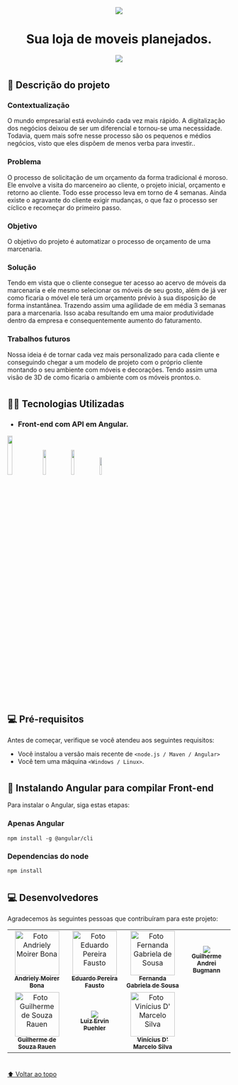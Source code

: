<p align = "center">
 <img src="https://avatars.githubusercontent.com/u/116196932?v=4"></img> 
</p>

<h1 align = "center">Sua loja de moveis planejados.</h1>

<p align="center">
<img src="http://img.shields.io/static/v1?label=STATUS&message=EM%20DESENVOLVIMENTO&color=GREEN&style=for-the-badge"/>
</p>

#

## 📃 Descrição do projeto
### Contextualização
  O mundo empresarial está evoluindo cada vez mais rápido. A digitalização dos negócios deixou de ser um diferencial e tornou-se uma necessidade. Todavia, quem mais sofre nesse processo são os pequenos e médios negócios, visto que eles dispõem de menos verba para investir..
  
### Problema
O processo de solicitação de um orçamento da forma tradicional é moroso. Ele envolve a visita do marceneiro ao cliente, o projeto inicial, orçamento e retorno ao cliente. Todo esse processo leva em torno de 4 semanas. Ainda existe o agravante do cliente exigir mudanças, o que faz o processo ser cíclico e recomeçar do primeiro passo.
  
### Objetivo
 O objetivo do projeto é automatizar o processo de orçamento de uma marcenaria.
 
### Solução
  Tendo em vista que o cliente consegue ter acesso ao acervo de móveis da marcenaria e ele mesmo selecionar os móveis de seu gosto, além de já ver como ficaria o móvel ele terá um orçamento prévio à sua disposição de forma instantânea. Trazendo assim uma agilidade de em média 3 semanas para a marcenaria. Isso acaba resultando em uma maior produtividade dentro da empresa e consequentemente aumento do faturamento.
  
### 	Trabalhos futuros 
Nossa ideia é de tornar cada vez mais personalizado para cada cliente e conseguindo chegar a um modelo de projeto com o próprio cliente montando o seu ambiente com móveis e decorações. Tendo assim uma visão de 3D de como ficaria o ambiente com os móveis prontos.o.

#

## 👨‍💻 Tecnologias Utilizadas 
* ### Front-end com API em Angular.
<img src="https://user-images.githubusercontent.com/107583853/197262751-34232086-dc29-4535-be60-6bea7454bbb2.png" style="width: 15%"/>
<img src="https://user-images.githubusercontent.com/107583853/197263145-f2b19b76-a73e-4363-aaf6-4f8c8110b6bd.png" style="width: 12%"/>
<img src="https://user-images.githubusercontent.com/107583853/197263320-0c670594-93dc-4558-816a-35c367a679e6.png" style="width: 12%"/>
<img src="https://user-images.githubusercontent.com/107583853/197263311-857a2404-3c6e-4745-918b-c2cad6f7c247.png" style="width: 10%"/>

#

## 💻 Pré-requisitos

Antes de começar, verifique se você atendeu aos seguintes requisitos:
* Você instalou a versão mais recente de `<node.js / Maven / Angular>`
* Você tem uma máquina `<Windows / Linux>`. 

#

## 🚀 Instalando Angular para compilar Front-end

Para instalar o Angular, siga estas etapas:

###  Apenas Angular
```
npm install -g @angular/cli
```

### Dependencias do node
```
npm install
```

#

## 💻 Desenvolvedores

Agradecemos às seguintes pessoas que contribuíram para este projeto:

<table>
  <tr>
    <td align="center">
      <a href="#">
        <img src="" width="100px;" alt="Foto Andriely Moirer Bona"/><br>
        <sub>
          <b>Andriely Moirer Bona</b>
        </sub>
      </a>
    </td>
    <td align="center">
      <a href="#">
        <img src="https://avatars.githubusercontent.com/u/106498964?v=4" width="100px;" alt="Foto Eduardo Pereira Fausto"/><br>
        <sub>
          <b>Eduardo Pereira Fausto</b>
        </sub>
      </a>
    </td>
    <td align="center">
      <a href="#">
        <img src="https://avatars.githubusercontent.com/u/102119470?v=4" width="100px;" alt="Foto Fernanda Gabriela de Sousa"/><br>
        <sub>
          <b>Fernanda Gabriela de Sousa</b>
        </sub>
      </a>
    </td>
    <td align="center">
      <a href="#">
        <img src="https://avatars.githubusercontent.com/u/105954008?v=4"/><br>
        <sub>
          <b>Guilherme Andrei Bugmann</b>
        </sub>
      </a>
    </td>
  </tr>
  <tr>
    <td align="center">
      <a href="#">
        <img src="https://avatars.githubusercontent.com/u/20167004?v=4" width="100px;" alt="Foto Guilherme de Souza Rauen"/><br>
        <sub>
          <b>Guilherme de Souza Rauen</b>
        </sub>
      </a>
    </td>
    <td align="center">
      <a href="#">
        <img src="https://avatars.githubusercontent.com/u/79670980?v=4"/><br>
        <sub>
          <b>Luiz Ervin Puehler</b>
        </sub>
      </a>
    </td>
    <td align="center">
      <a href="#">
        <img src="" width="100px;" alt="Foto Vinícius D' Marcelo Silva"/><br>
        <sub>
          <b>Vinícius D' Marcelo Silva</b>
        </sub>
      </a>
    </td>
  </tr>
</table>

#

[⬆ Voltar ao topo](#nome-do-projeto)<br>
